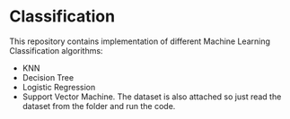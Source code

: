 # Classification
This repository contains implementation of different Machine Learning Classification algorithms:
* KNN
* Decision Tree
* Logistic Regression
* Support Vector Machine.
The dataset is also attached so just read the dataset from the folder and run the code.
